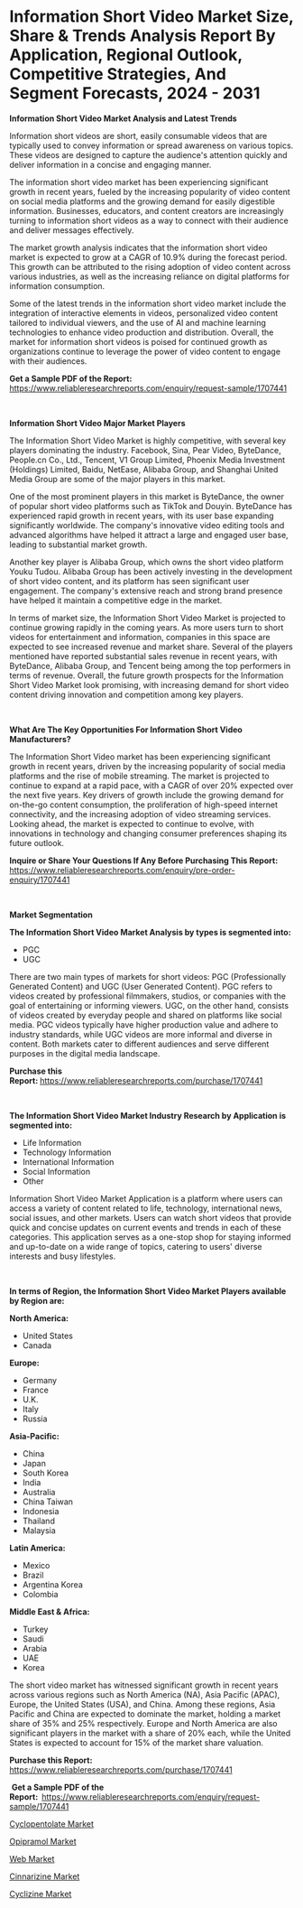 <p><h1>Information Short Video Market Size, Share & Trends Analysis Report By Application, Regional Outlook, Competitive Strategies, And Segment Forecasts, 2024 - 2031</h1></p><p><strong>Information Short Video Market Analysis and Latest Trends</strong></p>
<p><p>Information short videos are short, easily consumable videos that are typically used to convey information or spread awareness on various topics. These videos are designed to capture the audience's attention quickly and deliver information in a concise and engaging manner.</p><p>The information short video market has been experiencing significant growth in recent years, fueled by the increasing popularity of video content on social media platforms and the growing demand for easily digestible information. Businesses, educators, and content creators are increasingly turning to information short videos as a way to connect with their audience and deliver messages effectively.</p><p>The market growth analysis indicates that the information short video market is expected to grow at a CAGR of 10.9% during the forecast period. This growth can be attributed to the rising adoption of video content across various industries, as well as the increasing reliance on digital platforms for information consumption.</p><p>Some of the latest trends in the information short video market include the integration of interactive elements in videos, personalized video content tailored to individual viewers, and the use of AI and machine learning technologies to enhance video production and distribution. Overall, the market for information short videos is poised for continued growth as organizations continue to leverage the power of video content to engage with their audiences.</p></p>
<p><strong>Get a Sample PDF of the Report:&nbsp;</strong> <a href="https://www.reliableresearchreports.com/enquiry/request-sample/1707441">https://www.reliableresearchreports.com/enquiry/request-sample/1707441</a></p>
<p>&nbsp;</p>
<p><strong>Information Short Video Major Market Players</strong></p>
<p><p>The Information Short Video Market is highly competitive, with several key players dominating the industry. Facebook, Sina, Pear Video, ByteDance, People.cn Co., Ltd., Tencent, V1 Group Limited, Phoenix Media Investment (Holdings) Limited, Baidu, NetEase, Alibaba Group, and Shanghai United Media Group are some of the major players in this market.</p><p>One of the most prominent players in this market is ByteDance, the owner of popular short video platforms such as TikTok and Douyin. ByteDance has experienced rapid growth in recent years, with its user base expanding significantly worldwide. The company's innovative video editing tools and advanced algorithms have helped it attract a large and engaged user base, leading to substantial market growth.</p><p>Another key player is Alibaba Group, which owns the short video platform Youku Tudou. Alibaba Group has been actively investing in the development of short video content, and its platform has seen significant user engagement. The company's extensive reach and strong brand presence have helped it maintain a competitive edge in the market.</p><p>In terms of market size, the Information Short Video Market is projected to continue growing rapidly in the coming years. As more users turn to short videos for entertainment and information, companies in this space are expected to see increased revenue and market share. Several of the players mentioned have reported substantial sales revenue in recent years, with ByteDance, Alibaba Group, and Tencent being among the top performers in terms of revenue. Overall, the future growth prospects for the Information Short Video Market look promising, with increasing demand for short video content driving innovation and competition among key players.</p></p>
<p>&nbsp;</p>
<p><strong>What Are The Key Opportunities For Information Short Video Manufacturers?</strong></p>
<p><p>The Information Short Video market has been experiencing significant growth in recent years, driven by the increasing popularity of social media platforms and the rise of mobile streaming. The market is projected to continue to expand at a rapid pace, with a CAGR of over 20% expected over the next five years. Key drivers of growth include the growing demand for on-the-go content consumption, the proliferation of high-speed internet connectivity, and the increasing adoption of video streaming services. Looking ahead, the market is expected to continue to evolve, with innovations in technology and changing consumer preferences shaping its future outlook.</p></p>
<p><strong>Inquire or Share Your Questions If Any Before Purchasing This Report:</strong> <a href="https://www.reliableresearchreports.com/enquiry/pre-order-enquiry/1707441">https://www.reliableresearchreports.com/enquiry/pre-order-enquiry/1707441</a></p>
<p>&nbsp;</p>
<p><strong>Market Segmentation</strong></p>
<p><strong>The Information Short Video Market Analysis by types is segmented into:</strong></p>
<p><ul><li>PGC</li><li>UGC</li></ul></p>
<p><p>There are two main types of markets for short videos: PGC (Professionally Generated Content) and UGC (User Generated Content). PGC refers to videos created by professional filmmakers, studios, or companies with the goal of entertaining or informing viewers. UGC, on the other hand, consists of videos created by everyday people and shared on platforms like social media. PGC videos typically have higher production value and adhere to industry standards, while UGC videos are more informal and diverse in content. Both markets cater to different audiences and serve different purposes in the digital media landscape.</p></p>
<p><strong>Purchase this Report:&nbsp;</strong><a href="https://www.reliableresearchreports.com/purchase/1707441">https://www.reliableresearchreports.com/purchase/1707441</a></p>
<p>&nbsp;</p>
<p><strong>The Information Short Video Market Industry Research by Application is segmented into:</strong></p>
<p><ul><li>Life Information</li><li>Technology Information</li><li>International Information</li><li>Social Information</li><li>Other</li></ul></p>
<p><p>Information Short Video Market Application is a platform where users can access a variety of content related to life, technology, international news, social issues, and other markets. Users can watch short videos that provide quick and concise updates on current events and trends in each of these categories. This application serves as a one-stop shop for staying informed and up-to-date on a wide range of topics, catering to users' diverse interests and busy lifestyles.</p></p>
<p>&nbsp;</p>
<p><strong>In terms of Region, the Information Short Video Market Players available by Region are:</strong></p>
<p>
    <p> <strong> North America: </strong>
        <ul>
            <li>United States</li>
            <li>Canada</li>
        </ul>
        </p> 
    <p> <strong> Europe: </strong>
        <ul>
            <li>Germany</li>
            <li>France</li>
            <li>U.K.</li>
            <li>Italy</li>
            <li>Russia</li>
        </ul>
        </p> 
    <p> <strong> Asia-Pacific: </strong>
        <ul>
            <li>China</li>
            <li>Japan</li>
            <li>South Korea</li>
            <li>India</li>
            <li>Australia</li>
            <li>China Taiwan</li>
            <li>Indonesia</li>
            <li>Thailand</li>
            <li>Malaysia</li>
        </ul>
        </p> 
    <p> <strong> Latin America: </strong>
        <ul>
            <li>Mexico</li>
            <li>Brazil</li>
            <li>Argentina Korea</li>
            <li>Colombia</li>
        </ul>
        </p> 
    <p> <strong> Middle East & Africa: </strong>
        <ul>
            <li>Turkey</li>
            <li>Saudi</li>
            <li>Arabia</li>
            <li>UAE</li>
            <li>Korea</li>
        </ul>
    </p>
    </p>
<p><p>The short video market has witnessed significant growth in recent years across various regions such as North America (NA), Asia Pacific (APAC), Europe, the United States (USA), and China. Among these regions, Asia Pacific and China are expected to dominate the market, holding a market share of 35% and 25% respectively. Europe and North America are also significant players in the market with a share of 20% each, while the United States is expected to account for 15% of the market share valuation.</p></p>
<p><strong>Purchase this Report: </strong><a href="https://www.reliableresearchreports.com/purchase/1707441">https://www.reliableresearchreports.com/purchase/1707441</a></p>
<p>&nbsp;<strong>Get a Sample PDF of the Report:&nbsp;&nbsp;</strong><a href="https://www.reliableresearchreports.com/enquiry/request-sample/1707441">https://www.reliableresearchreports.com/enquiry/request-sample/1707441</a></p>
<p><strong></strong></p>
<p><p><a href="https://medium.com/@tammyjones1939/cyclopentolate-market-trends-forecast-and-competitive-analysis-to-2031-6bbfe4f99696">Cyclopentolate Market</a></p><p><a href="https://medium.com/@itzelheller546/opipramol-market-share-evolution-and-market-growth-trends-2024-2031-ad36e8713942">Opipramol Market</a></p><p><a href="https://github.com/jhcraigie/Market-Research-Report-List-2/blob/main/web-market.md">Web Market</a></p><p><a href="https://medium.com/@tammyjones1939/cinnarizine-market-analysis-and-sze-forecasted-for-period-from-2024-to-2031-cdefccef13fe">Cinnarizine Market</a></p><p><a href="https://medium.com/@tammyjones1939/cyclizine-market-size-reveals-the-best-marketing-channels-in-global-industry-9f8ac6f05cde">Cyclizine Market</a></p></p>